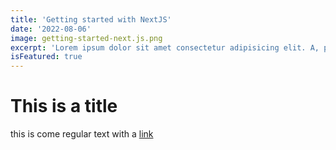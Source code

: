 ```yaml
---
title: 'Getting started with NextJS'
date: '2022-08-06'
image: getting-started-next.js.png
excerpt: 'Lorem ipsum dolor sit amet consectetur adipisicing elit. A, pariatur!'
isFeatured: true
---
```


# This is a title

this is come regular text with a [link](https://google.com)
